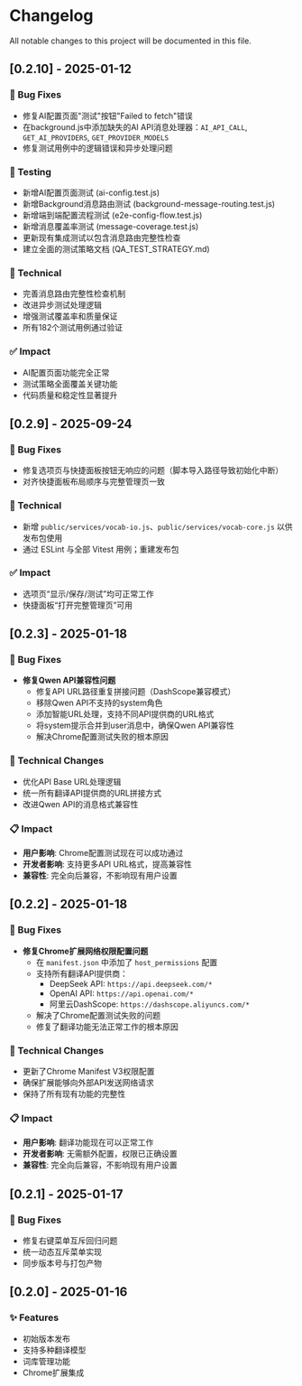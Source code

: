 # Changelog

All notable changes to this project will be documented in this file.

## [0.2.10] - 2025-01-12

### 🐛 Bug Fixes
- 修复AI配置页面"测试"按钮"Failed to fetch"错误
- 在background.js中添加缺失的AI API消息处理器：`AI_API_CALL`, `GET_AI_PROVIDERS`, `GET_PROVIDER_MODELS`
- 修复测试用例中的逻辑错误和异步处理问题

### 🧪 Testing
- 新增AI配置页面测试 (ai-config.test.js)
- 新增Background消息路由测试 (background-message-routing.test.js)
- 新增端到端配置流程测试 (e2e-config-flow.test.js)
- 新增消息覆盖率测试 (message-coverage.test.js)
- 更新现有集成测试以包含消息路由完整性检查
- 建立全面的测试策略文档 (QA_TEST_STRATEGY.md)

### 🔧 Technical
- 完善消息路由完整性检查机制
- 改进异步测试处理逻辑
- 增强测试覆盖率和质量保证
- 所有182个测试用例通过验证

### ✅ Impact
- AI配置页面功能完全正常
- 测试策略全面覆盖关键功能
- 代码质量和稳定性显著提升

## [0.2.9] - 2025-09-24

### 🐛 Bug Fixes
- 修复选项页与快捷面板按钮无响应的问题（脚本导入路径导致初始化中断）
- 对齐快捷面板布局顺序与完整管理页一致

### 🔧 Technical
- 新增 `public/services/vocab-io.js`、`public/services/vocab-core.js` 以供发布包使用
- 通过 ESLint 与全部 Vitest 用例；重建发布包

### ✅ Impact
- 选项页“显示/保存/测试”均可正常工作
- 快捷面板“打开完整管理页”可用

## [0.2.3] - 2025-01-18

### 🐛 Bug Fixes
- **修复Qwen API兼容性问题**
  - 修复API URL路径重复拼接问题（DashScope兼容模式）
  - 移除Qwen API不支持的system角色
  - 添加智能URL处理，支持不同API提供商的URL格式
  - 将system提示合并到user消息中，确保Qwen API兼容性
  - 解决Chrome配置测试失败的根本原因

### 🔧 Technical Changes
- 优化API Base URL处理逻辑
- 统一所有翻译API提供商的URL拼接方式
- 改进Qwen API的消息格式兼容性

### 📋 Impact
- **用户影响**: Chrome配置测试现在可以成功通过
- **开发者影响**: 支持更多API URL格式，提高兼容性
- **兼容性**: 完全向后兼容，不影响现有用户设置

## [0.2.2] - 2025-01-18

### 🐛 Bug Fixes
- **修复Chrome扩展网络权限配置问题**
  - 在 `manifest.json` 中添加了 `host_permissions` 配置
  - 支持所有翻译API提供商：
    - DeepSeek API: `https://api.deepseek.com/*`
    - OpenAI API: `https://api.openai.com/*`
    - 阿里云DashScope: `https://dashscope.aliyuncs.com/*`
  - 解决了Chrome配置测试失败的问题
  - 修复了翻译功能无法正常工作的根本原因

### 🔧 Technical Changes
- 更新了Chrome Manifest V3权限配置
- 确保扩展能够向外部API发送网络请求
- 保持了所有现有功能的完整性

### 📋 Impact
- **用户影响**: 翻译功能现在可以正常工作
- **开发者影响**: 无需额外配置，权限已正确设置
- **兼容性**: 完全向后兼容，不影响现有用户设置

## [0.2.1] - 2025-01-17

### 🐛 Bug Fixes
- 修复右键菜单互斥回归问题
- 统一动态互斥菜单实现
- 同步版本号与打包产物

## [0.2.0] - 2025-01-16

### ✨ Features
- 初始版本发布
- 支持多种翻译模型
- 词库管理功能
- Chrome扩展集成
